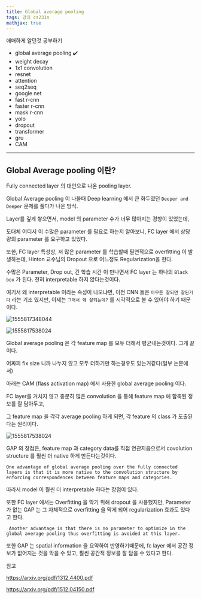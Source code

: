 ```yaml
---
title: Global average pooling
tags: 강의 cs231n
mathjax: true
---
```



애매하게 알던것 공부하기

- global average pooling :heavy_check_mark:
- weight decay 
- 1x1 convolution 
- resnet
- attention
- seq2seq
- google net
- fast r-cnn
- faster r-cnn
- mask r-cnn
- yolo
- dropout
- transformer
- gru
- CAM

---



## Global Average pooling 이란?

Fully connected layer 의 대안으로 나온 pooling layer.

Global Average pooling 이 나올때 Deep learning 에서 큰 화두였던 `Deeper and Deeper` 문제를 풀다가 나온 방식.

Layer를 깊게 쌓으면서, model 의 parameter 수가 너무 많아지는 경향이 있었는데,

도대체 어디서 이 수많은 parameter 를 필요로 하는지 알아보니, FC layer 에서 상당량의 parameter 를 요구하고 있었다.



또한, FC layer 특성상, 저 많은 parameter 를 학습할때 필연적으로 overfitting 이 발생하는데, Hinton 교수님의 Dropout 으로 어느정도 Regularization을 한다. 



수많은 Parameter, Drop out, 긴 학습 시간 이 만나면서 FC layer 는 하나의 `Black box` 가 된다. 전혀 interpretable 하지 않다는것이다.



여기서 왜 interpretable 이라는 속성이 나오냐면, 이전 CNN 들은 `아무튼 잘되면 잘된거다` 라는 기조 였지만, 이제는 `그래서 왜 잘되는데?` 를 시각적으로 볼 수 있어야 하기 때문이다.

![1555817348044](https://strutive07.github.io/assets/images/til_images/images/gap-1.png)

![1555817538024](https://strutive07.github.io/assets/images/til_images/images/gap-3.png)

Global average pooling 은 각 feature map 를 모두 더해서 평균내는것이다. 그게 끝이다.

어짜피 fix size 니까 나누지 않고 모두 더하기만 하는경우도 있는거같다(일부 논문에서)



아래는 CAM (flass activation map) 에서 사용한 global average pooling 이다.

FC layer를 거치지 않고 충분히 많은 convolution 을 통해 feature map 에 함축된 정보를 잘 담아두고,

그 feature map 을 각각 average pooling 하게 되면, 각 feature 의 class 가 도출된다는 원리이다.

![1555817538024](https://strutive07.github.io/assets/images/til_images/images/gap2.png)



GAP 의 장점은, feature map 과 category data를 직접 연관지음으로서 covolution structure 를 훨씬 더 native 하게 만든다는것이다.

```
One advantage of global average pooling over the fully connected
layers is that it is more native to the convolution structure by enforcing correspondences between feature maps and categories.
```

따라서 model 이 훨씬 더 interpretable 하다는 장점이 있다.

또한 FC layer 에서는 Overfitting 을 막기 위해 dropout 을 사용했지만, Parameter 가 없는 GAP 는 그 자체적으로 overfitting 을 막게 되어 regularization 효과도 있다고 한다.

```
 Another advantage is that there is no parameter to optimize in the global average pooling thus overfitting is avoided at this layer.
```

또한 GAP 는 spatial information 을 요약하여 반영하기때문에, fc layer 에서 공간 정보가 없어지는 것을 막을 수 있고, 훨씬 공간적 정보를 잘 담을 수 있다고 한다.



참고

<https://arxiv.org/pdf/1312.4400.pdf>

<https://arxiv.org/pdf/1512.04150.pdf>